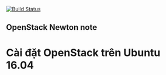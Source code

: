 [![Build Status](https://travis-ci.org/vietstacker/OpenStack-Newton-Scripts.svg?branch=master)](https://travis-ci.org/vietstacker/OpenStack-Newton-Scripts)

## OpenStack Newton note

# Cài đặt OpenStack trên Ubuntu 16.04
